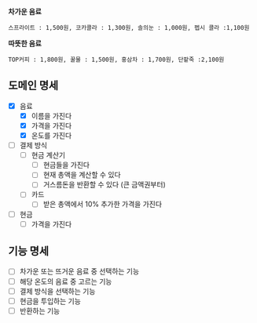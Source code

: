 **차가운 음료**

```
스프라이트 : 1,500원, 코카콜라 : 1,300원, 솔의눈 : 1,000원, 펩시 콜라 :1,100원
```

**따뜻한 음료**

```
TOP커피 : 1,800원, 꿀물 : 1,500원, 홍삼차 : 1,700원, 단팥죽 :2,100원
```

## 도메인 명세
- [x] 음료
  - [x] 이름을 가진다
  - [x] 가격을 가진다
  - [x] 온도를 가진다
- [ ] 결제 방식
  - [ ] 현금 계산기
    - [ ] 현금들을 가진다
    - [ ] 현재 총액을 계산할 수 있다
    - [ ] 거스름돈을 반환할 수 있다 (큰 금액권부터)
  - [ ] 카드
    - [ ] 받은 총액에서 10% 추가한 가격을 가진다
- [ ] 현금
  - [ ] 가격을 가진다

## 기능 명세
- [ ] 차가운 또는 뜨거운 음료 중 선택하는 기능
- [ ] 해당 온도의 음료 중 고르는 기능
- [ ] 결제 방식을 선택하는 기능
- [ ] 현금을 투입하는 기능
- [ ] 반환하는 기능
